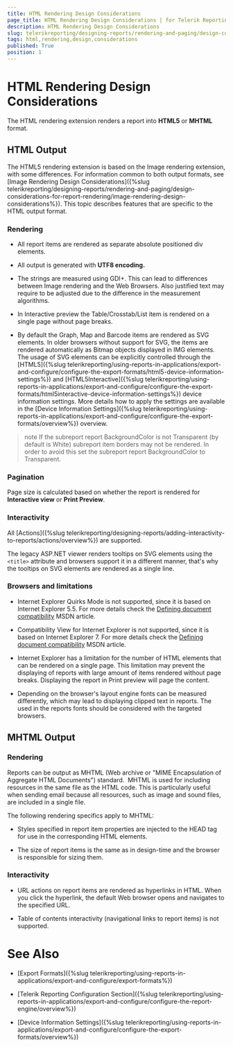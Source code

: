 ```yaml
---
title: HTML Rendering Design Considerations
page_title: HTML Rendering Design Considerations | for Telerik Reporting Documentation
description: HTML Rendering Design Considerations
slug: telerikreporting/designing-reports/rendering-and-paging/design-considerations-for-report-rendering/html-rendering-design-considerations
tags: html,rendering,design,considerations
published: True
position: 1
---
```


# HTML Rendering Design Considerations



The HTML rendering extension renders a report into __HTML5__ or __MHTML__ format.
      

## HTML Output

The HTML5 rendering extension is based on the Image rendering extension, with some differences. For
          information common to both output formats, see
          [Image Rendering Design Considerations]({%slug telerikreporting/designing-reports/rendering-and-paging/design-considerations-for-report-rendering/image-rendering-design-considerations%}).
          This topic describes features that are specific to the HTML output format.
        

### Rendering

* All report items are rendered as separate absolute positioned div elements.

* All output is generated with __UTF8 encoding.__

* The strings are measured using GDI+. This can lead to differences between Image rendering and the Web Browsers. 
                  Also justified text may require to be adjusted due to the difference in the measurement algorithms.
                

* In Interactive preview the Table/Crosstab/List item is rendered on a single page without page breaks.
                

* By default the Graph, Map and Barcode items are rendered as SVG elements. In older browsers without support for SVG, the items are rendered automatically as Bitmap objects displayed in IMG elements.
                  The usage of SVG elements can be explicitly controlled through the [HTML5]({%slug telerikreporting/using-reports-in-applications/export-and-configure/configure-the-export-formats/html5-device-information-settings%}) and [HTML5Interactive]({%slug telerikreporting/using-reports-in-applications/export-and-configure/configure-the-export-formats/html5interactive-device-information-settings%}) device information settings. More details how to apply the settings are available in the [Device Information Settings]({%slug telerikreporting/using-reports-in-applications/export-and-configure/configure-the-export-formats/overview%}) overview.
                

>note If the subreport report BackgroundColor is not Transparent (by default is White) subreport item borders may not be rendered.                In order to avoid this set the subreport report BackgroundColor to Transparent.              


### Pagination

Page size is calculated based on whether the report is rendered for __Interactive view__              or __Print Preview__.
            

### Interactivity

All [Actions]({%slug telerikreporting/designing-reports/adding-interactivity-to-reports/actions/overview%}) are supported.
            

The legacy ASP.NET viewer renders tooltips on SVG elements using the `<title>` attribute and browsers support it in a different manner, 
              that's why the tooltips on SVG elements are rendered as a single line.
            

### Browsers and limitations

* Internet Explorer Quirks Mode is not supported, since it is based on Internet Explorer 5.5. For more details check the [Defining document compatibility](http://msdn.microsoft.com/en-us/library/cc288325(v=vs.85).aspx) MSDN article.
                

* Compatibility View for Internet Explorer is not supported, since it is based on Internet Explorer 7. For more details check the [Defining document compatibility](http://msdn.microsoft.com/en-us/library/cc288325(v=vs.85).aspx) MSDN article.
                

* Internet Explorer has a limitation for the number of HTML elements that can be rendered on a single page. This limitation may prevent the displaying of reports with large amount of items rendered without page breaks. Displaying the report in Print preview will page the content.

* Depending on the browser's layout engine fonts can be measured differently, which may lead to displaying clipped text in reports. The used in the reports fonts should be considered with the targeted browsers.
                

## MHTML Output

### Rendering

Reports can be output as MHTML (Web archive or "MIME Encapsulation of Aggregate HTML Documents") standard. 
              MHTML is used for including resources in the same file as the HTML code. This is particularly useful when
              sending email because all resources, such as image and sound files, are included in a single file.
            

The following rendering specifics apply to MHTML:

* Styles specified in report item properties are injected to the HEAD tag for use in the corresponding
                  HTML elements.
                

* The size of report items is the same as in design-time and the browser is responsible for sizing them.

### Interactivity

* URL actions on report items are rendered as hyperlinks in HTML. When you click
                  the hyperlink, the default Web browser opens and navigates to the specified URL.
                

* Table of contents interactivity (navigational links to report items) is not supported.
                

# See Also


 * [Export Formats]({%slug telerikreporting/using-reports-in-applications/export-and-configure/export-formats%})

 * [Telerik Reporting Configuration Section]({%slug telerikreporting/using-reports-in-applications/export-and-configure/configure-the-report-engine/overview%})

 * [Device Information Settings]({%slug telerikreporting/using-reports-in-applications/export-and-configure/configure-the-export-formats/overview%})
